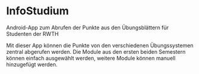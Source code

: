# InfoStudium
Android-App zum Abrufen der Punkte aus den Übungsblättern für Studenten der RWTH

Mit dieser App können die Punkte von den verschiedenen Übungssystemen zentral abgerufen werden.
Die Module aus den ersten beiden Semestern können einfach ausgewählt werden, weitere Module können manuell hinzugefügt werden.
